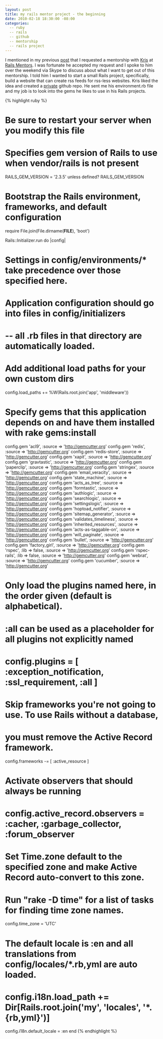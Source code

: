 ```yaml
---
layout: post
title: my rails mentor project - the beginning
date: 2010-02-18 18:30:00 -08:00
categories:
  -- ruby
  -- rails
  -- github
  -- mentorship
  -- rails project
---
```


I mentioned in my previous [post](/2010/02/17/my-learning-resources/) that I requested a mentorship with [Kris](http://www.railsmentors.org/users/237) at [Rails Mentors](http://railsmentors.org/).  I was fortunate he accepted my request and I spoke to him over the weekend via Skype to discuss about what I want to get out of this mentorship.  I told him I wanted to start a small Rails project, specifically, build a website that can create rss feeds for rss-less websites.  Kris liked the idea and created a [private](https://github.com/kris/mentor-sl4m) github repo.  He sent me his environment.rb file and my job is to look into the gems he likes to use in his Rails projects.

{% highlight ruby %}
# Be sure to restart your server when you modify this file

# Specifies gem version of Rails to use when vendor/rails is not present
RAILS_GEM_VERSION = '2.3.5' unless defined? RAILS_GEM_VERSION

# Bootstrap the Rails environment, frameworks, and default configuration
require File.join(File.dirname(__FILE__), 'boot')

Rails::Initializer.run do |config|
  # Settings in config/environments/* take precedence over those specified here.
  # Application configuration should go into files in config/initializers
  # -- all .rb files in that directory are automatically loaded.

  # Add additional load paths for your own custom dirs
  config.load_paths += %W(Rails.root.join('app', 'middleware'))

  # Specify gems that this application depends on and have them installed with rake gems:install
  config.gem 'acl9', :source => 'http://gemcutter.org'
  config.gem 'redis', :source => 'http://gemcutter.org'
  config.gem 'redis-store', :source => 'http://gemcutter.org'
  config.gem 'xapit', :source => 'http://gemcutter.org'
  config.gem 'gravtastic', :source => 'http://gemcutter.org'
  config.gem 'paperclip', :source => 'http://gemcutter.org'
  config.gem 'stringex', :source => 'http://gemcutter.org'
  config.gem 'email_veracity', :source => 'http://gemcutter.org'
  config.gem 'state_machine', :source => 'http://gemcutter.org'
  config.gem 'acts_as_tree', :source => 'http://gemcutter.org'
  config.gem 'formtastic', :source => 'http://gemcutter.org'
  config.gem 'authlogic', :source => 'http://gemcutter.org'
  config.gem 'searchlogic', :source => 'http://gemcutter.org'
  config.gem 'settingslogic', :source => 'http://gemcutter.org'
  config.gem 'hoptoad_notifier', :source => 'http://gemcutter.org'
  config.gem 'sitemap_generator', :source => 'http://gemcutter.org'
  config.gem 'validates_timeliness', :source => 'http://gemcutter.org'
  config.gem 'inherited_resources', :source => 'http://gemcutter.org'
  config.gem 'acts-as-taggable-on', :source => 'http://gemcutter.org'
  config.gem 'will_paginate', :source => 'http://gemcutter.org'
  config.gem 'bullet', :source => 'http://gemcutter.org'
  config.gem 'factory_girl', :source => 'http://gemcutter.org'
  config.gem 'rspec', :lib => false, :source => 'http://gemcutter.org'
  config.gem 'rspec-rails', :lib => false, :source => 'http://gemcutter.org'
  config.gem 'webrat', :source => 'http://gemcutter.org'
  config.gem 'cucumber', :source => 'http://gemcutter.org'

  # Only load the plugins named here, in the order given (default is alphabetical).
  # :all can be used as a placeholder for all plugins not explicitly named
  # config.plugins = [ :exception_notification, :ssl_requirement, :all ]

  # Skip frameworks you're not going to use. To use Rails without a database,
  # you must remove the Active Record framework.
  config.frameworks -= [ :active_resource ]

  # Activate observers that should always be running
  # config.active_record.observers = :cacher, :garbage_collector, :forum_observer

  # Set Time.zone default to the specified zone and make Active Record auto-convert to this zone.
  # Run "rake -D time" for a list of tasks for finding time zone names.
  config.time_zone = 'UTC'

  # The default locale is :en and all translations from config/locales/*.rb,yml are auto loaded.
  # config.i18n.load_path += Dir[Rails.root.join('my', 'locales', '*.{rb,yml}')]
  config.i18n.default_locale = :en
end
{% endhighlight %}
